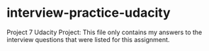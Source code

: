 # interview-practice-udacity
Project 7 Udacity Project: This file only contains my answers to the interview questions that were listed for this assignment.
